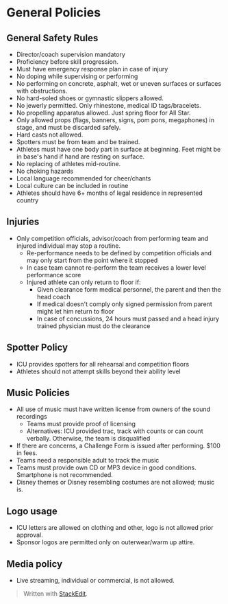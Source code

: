 # General Policies

## General Safety Rules

- Director/coach supervision mandatory
- Proficiency before skill progression.
- Must have emergency response plan in case of injury
- No doping while supervising or performing
- No performing on concrete, asphalt, wet or uneven surfaces or surfaces with obstructions.
- No hard-soled shoes or gymnastic slippers allowed.
- No jewerly permitted. Only rhinestone, medical ID tags/bracelets.
- No propelling apparatus allowed. Just spring floor for All Star.
- Only allowed props (flags, banners, signs, pom pons, megaphones) in stage, and must be discarded safely.
- Hard casts not allowed.
- Spotters must be from team and be trained.
- Athletes must have one body part in surface at beginning. Feet might be in base's hand if hand are resting on surface.
- No replacing of athletes mid-routine.
- No choking hazards
- Local language recommended for cheer/chants
- Local culture can be included in routine
- Athletes should have 6+ months of legal residence in represented country

## Injuries

- Only competition officials, advisor/coach from performing team and injured individual may stop a routine.
	- Re-performance needs to be defined by competition officials and may only start from the point where it stopped
	- In case team cannot re-perform the team receives a lower level performance score
	- Injured athlete can only return to floor if:
		- Given clearance form medical personnel, the parent and then the head coach
		- If medical doesn't comply only signed permission from parent might let him return to floor
		- In case of concussions, 24 hours must passed and a head injury trained physician must do the clearance

## Spotter Policy
- ICU provides spotters for all rehearsal and competition floors
- Athletes should not attempt skills beyond their ability level

## Music Policies
- All use of music must have written license from owners of the sound recordings
	- Teams must provide proof of licensing
	- Alternatives: ICU provided trac, track with counts or can count verbally. Otherwise, the team is disqualified
- If there are concerns, a Challenge Form is issued after performing. $100 in fees.
- Teams need a responsible adult to track the music
- Teams must provide own CD or MP3 device in good conditions. Smartphone is not recommended.
- Disney themes or Disney resembling costumes are not allowed; music is.

## Logo usage

- ICU letters are allowed on clothing and other, logo is not allowed prior approval.
- Sponsor logos are permitted only on outerwear/warm up attire.


## Media policy
- Live streaming, individual or commercial, is not allowed.

> Written with [StackEdit](https://stackedit.io/).
<!--stackedit_data:
eyJoaXN0b3J5IjpbMTkyODI5MjQ4M119
-->
